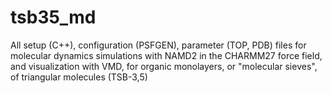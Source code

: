 # tsb35_md
All setup (C++), configuration (PSFGEN), parameter (TOP, PDB) files for molecular dynamics simulations with NAMD2 in the CHARMM27 force field, and visualization with VMD, for organic monolayers, or "molecular sieves", of triangular molecules (TSB-3,5)
